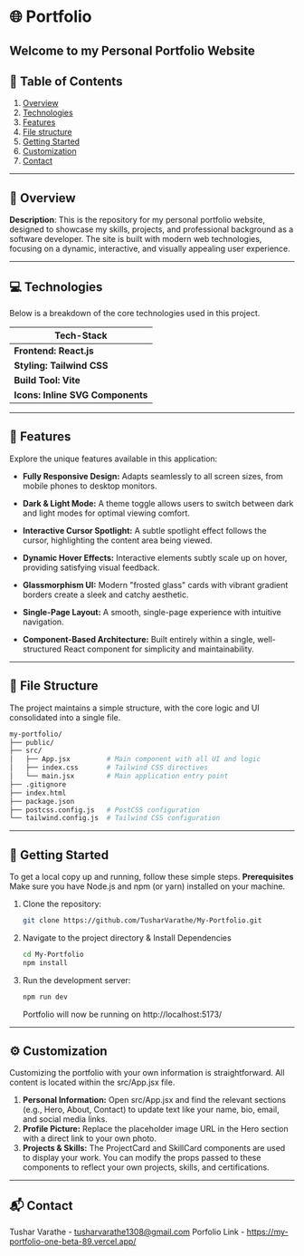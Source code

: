 # 🌐 Portfolio

Welcome to my **Personal Portfolio Website**
---

## 📑 Table of Contents

1. [Overview](#-overview)
2. [Technologies](#-technologies)
3. [Features](#-features)
4. [File structure](#-file-structure)
5. [Getting Started](#-getting-started)
6. [Customization](#-customization)
7. [Contact](#-contact)
---

## 🌟 Overview

**Description**: This is the repository for my personal portfolio website, designed to showcase my skills, projects, and professional background as a software developer. The site is built with modern web technologies, focusing on a dynamic, interactive, and visually appealing user experience.

---

## 💻 Technologies

Below is a breakdown of the core technologies used in this project.

| Tech-Stack                      |
| ------------------------------- |
| **Frontend: React.js**          |
| **Styling: Tailwind CSS**       |
| **Build Tool: Vite**            |
| **Icons: Inline SVG Components**|


---

## 🎯 Features

Explore the unique features available in this application:

- **Fully Responsive Design:** Adapts seamlessly to all screen sizes, from mobile phones to desktop monitors.

- **Dark & Light Mode:** A theme toggle allows users to switch between dark and light modes for optimal viewing comfort.

- **Interactive Cursor Spotlight:** A subtle spotlight effect follows the cursor, highlighting the content area being viewed.

- **Dynamic Hover Effects:** Interactive elements subtly scale up on hover, providing satisfying visual feedback.

- **Glassmorphism UI:** Modern "frosted glass" cards with vibrant gradient borders create a sleek and catchy aesthetic.

- **Single-Page Layout:** A smooth, single-page experience with intuitive navigation.

- **Component-Based Architecture:** Built entirely within a single, well-structured React component for simplicity and maintainability.

---

## 📂 File Structure

The project maintains a simple structure, with the core logic and UI consolidated into a single file.
```bash
my-portfolio/
├── public/
├── src/
│   ├── App.jsx         # Main component with all UI and logic
│   ├── index.css       # Tailwind CSS directives
│   └── main.jsx        # Main application entry point
├── .gitignore
├── index.html
├── package.json
├── postcss.config.js   # PostCSS configuration
└── tailwind.config.js  # Tailwind CSS configuration
```

---

## 🚀 Getting Started

To get a local copy up and running, follow these simple steps.
**Prerequisites**
Make sure you have Node.js and npm (or yarn) installed on your machine.

1. Clone the repository:
   ```bash
   git clone https://github.com/TusharVarathe/My-Portfolio.git
   ```
2. Navigate to the project directory & Install Dependencies

   ```bash
   cd My-Portfolio
   npm install
   ```

3. Run the development server:
   ```bash
   npm run dev
   ```
   Portfolio will now be running on http://localhost:5173/

---

## ⚙️ Customization
Customizing the portfolio with your own information is straightforward. All content is located within the src/App.jsx file.

1. **Personal Information:** Open src/App.jsx and find the relevant sections (e.g., Hero, About, Contact) to update text like your name, bio, email, and social media links.
2. **Profile Picture:** Replace the placeholder image URL in the Hero section with a direct link to your own photo.
3. **Projects & Skills:** The ProjectCard and SkillCard components are used to display your work. You can modify the props passed to these components to reflect your own projects, skills, and certifications.

---



## 📬 Contact
Tushar Varathe - tusharvarathe1308@gmail.com
Porfolio Link - https://my-portfolio-one-beta-89.vercel.app/
